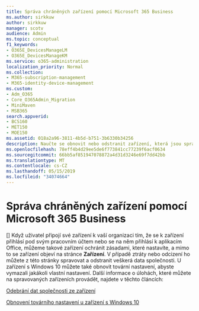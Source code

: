 ```yaml
---
title: Správa chráněných zařízení pomocí Microsoft 365 Business
ms.author: sirkkuw
author: sirkkuw
manager: scotv
audience: Admin
ms.topic: conceptual
f1_keywords:
- O365E_DevicesManageLM
- O365E_DevicesManageKM
ms.service: o365-administration
localization_priority: Normal
ms.collection:
- M365-subscription-management
- M365-identity-device-management
ms.custom:
- Adm_O365
- Core_O365Admin_Migration
- MiniMaven
- MSB365
search.appverid:
- BCS160
- MET150
- MOE150
ms.assetid: 018a2a96-3811-4b5d-b751-3b6330b34256
description: Naučte se obnovit nebo odstranit zařízení, která jsou spravována prostřednictvím zásad ochrany.
ms.openlocfilehash: 78eff4b4d29ee5de6f773841cc77239f6acf0634
ms.sourcegitcommit: 66bb5af851947078872a4d31d3246e69f7dd42bb
ms.translationtype: MT
ms.contentlocale: cs-CZ
ms.lasthandoff: 05/15/2019
ms.locfileid: "34074664"
---
```

# <a name="manage-protected-devices-with-microsoft-365-business"></a>Správa chráněných zařízení pomocí Microsoft 365 Business

[] Když uživatel připojí své zařízení k vaší organizaci tím, že se k zařízení přihlásí pod svým pracovním účtem nebo se na něm přihlásí k aplikacím Office, můžeme takové zařízení ochránit zásadami, které nastavíte, a mimo to se zařízení objeví na stránce **Zařízení**. V případě ztráty nebo odcizení ho můžete z této stránky spravovat a odstranit veškerá data společnosti. U zařízení s Windows 10 můžete také obnovit tovární nastavení, abyste vymazali jakákoli vlastní nastavení. Další informace o úlohách, které můžete na spravovaných zařízeních provádět, najdete v těchto článcích: 
  
[Odebrání dat společnosti ze zařízení](remove-company-data.md)
  
[Obnovení továrního nastavení u zařízení s Windows 10](reset-devices-to-factory-settings.md)
  

